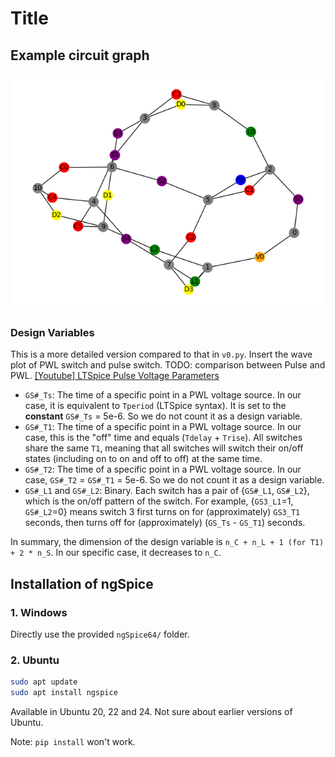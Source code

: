 # Title


## Example circuit graph
![5_4_3_6_10-dcdc_converter_1](5_4_3_6_10-dcdc_converter_1.png)

### Design Variables
This is a more detailed version compared to that in `v0.py`.
Insert the wave plot of PWL switch and pulse switch.
TODO: comparison between Pulse and PWL.
[[Youtube] LTSpice Pulse Voltage Parameters](https://www.youtube.com/watch?v=5sYnePkanfU)


- `GS#_Ts`: The time of a specific point in a PWL voltage source. In our case, it is equivalent to `Tperiod` (LTSpice syntax).
  It is set to the **constant** `GS#_Ts` = 5e-6. So we do not count it as a design variable.
- `GS#_T1`: The time of a specific point in a PWL voltage source. In our case, this is the "off" time and equals (`Tdelay` + `Trise`).
  All switches share the same `T1`, meaning that all switches will switch their on/off states (including on to on and off to off) at the same time.
- `GS#_T2`: The time of a specific point in a PWL voltage source. In our case, `GS#_T2` = `GS#_T1` = 5e-6. So we do not count it as a design variable.
- `GS#_L1` and `GS#_L2`: Binary. Each switch has a pair of {`GS#_L1`, `GS#_L2`}, which is the on/off pattern of the switch. For example, {`GS3_L1`=1, `GS#_L2`=0} means switch 3 first turns on for (approximately) `GS3_T1` seconds, then turns off for (approximately) (`GS_Ts` - `GS_T1`) seconds.

In summary, the dimension of the design variable is `n_C + n_L + 1 (for T1) + 2 * n_S`.
In our specific case, it decreases to `n_C`.

## Installation of ngSpice
### 1. Windows
Directly use the provided `ngSpice64/` folder.

### 2. Ubuntu
``` bash
sudo apt update
sudo apt install ngspice
```

Available in Ubuntu 20, 22 and 24. Not sure about earlier versions of Ubuntu.

Note: ``pip install`` won't work.
